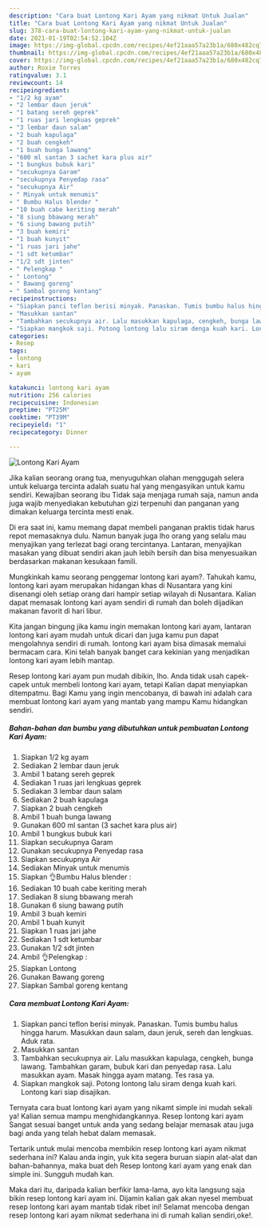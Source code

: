 ```yaml
---
description: "Cara buat Lontong Kari Ayam yang nikmat Untuk Jualan"
title: "Cara buat Lontong Kari Ayam yang nikmat Untuk Jualan"
slug: 378-cara-buat-lontong-kari-ayam-yang-nikmat-untuk-jualan
date: 2021-01-19T02:54:52.104Z
image: https://img-global.cpcdn.com/recipes/4ef21aaa57a23b1a/680x482cq70/lontong-kari-ayam-foto-resep-utama.jpg
thumbnail: https://img-global.cpcdn.com/recipes/4ef21aaa57a23b1a/680x482cq70/lontong-kari-ayam-foto-resep-utama.jpg
cover: https://img-global.cpcdn.com/recipes/4ef21aaa57a23b1a/680x482cq70/lontong-kari-ayam-foto-resep-utama.jpg
author: Roxie Torres
ratingvalue: 3.1
reviewcount: 14
recipeingredient:
- "1/2 kg ayam"
- "2 lembar daun jeruk"
- "1 batang sereh geprek"
- "1 ruas jari lengkuas geprek"
- "3 lembar daun salam"
- "2 buah kapulaga"
- "2 buah cengkeh"
- "1 buah bunga lawang"
- "600 ml santan 3 sachet kara plus air"
- "1 bungkus bubuk kari"
- "secukupnya Garam"
- "secukupnya Penyedap rasa"
- "secukupnya Air"
- " Minyak untuk menumis"
- " Bumbu Halus blender "
- "10 buah cabe keriting merah"
- "8 siung bbawang merah"
- "6 siung bawang putih"
- "3 buah kemiri"
- "1 buah kunyit"
- "1 ruas jari jahe"
- "1 sdt ketumbar"
- "1/2 sdt jinten"
- " Pelengkap "
- " Lontong"
- " Bawang goreng"
- " Sambal goreng kentang"
recipeinstructions:
- "Siapkan panci teflon berisi minyak. Panaskan. Tumis bumbu halus hingga harum. Masukkan daun salam, daun jeruk, sereh dan lengkuas. Aduk rata."
- "Masukkan santan"
- "Tambahkan secukupnya air. Lalu masukkan kapulaga, cengkeh, bunga lawang. Tambahkan garam, bubuk kari dan penyedap rasa. Lalu masukkan ayam. Masak hingga ayam matang. Tes rasa ya."
- "Siapkan mangkok saji. Potong lontong lalu siram denga kuah kari. Lontong kari siap disajikan."
categories:
- Resep
tags:
- lontong
- kari
- ayam

katakunci: lontong kari ayam 
nutrition: 256 calories
recipecuisine: Indonesian
preptime: "PT25M"
cooktime: "PT39M"
recipeyield: "1"
recipecategory: Dinner

---
```



![Lontong Kari Ayam](https://img-global.cpcdn.com/recipes/4ef21aaa57a23b1a/680x482cq70/lontong-kari-ayam-foto-resep-utama.jpg)

Jika kalian seorang orang tua, menyuguhkan olahan menggugah selera untuk keluarga tercinta adalah suatu hal yang mengasyikan untuk kamu sendiri. Kewajiban seorang ibu Tidak saja menjaga rumah saja, namun anda juga wajib menyediakan kebutuhan gizi terpenuhi dan panganan yang dimakan keluarga tercinta mesti enak.

Di era  saat ini, kamu memang dapat membeli panganan praktis tidak harus repot memasaknya dulu. Namun banyak juga lho orang yang selalu mau menyajikan yang terlezat bagi orang tercintanya. Lantaran, menyajikan masakan yang dibuat sendiri akan jauh lebih bersih dan bisa menyesuaikan berdasarkan makanan kesukaan famili. 



Mungkinkah kamu seorang penggemar lontong kari ayam?. Tahukah kamu, lontong kari ayam merupakan hidangan khas di Nusantara yang kini disenangi oleh setiap orang dari hampir setiap wilayah di Nusantara. Kalian dapat memasak lontong kari ayam sendiri di rumah dan boleh dijadikan makanan favorit di hari libur.

Kita jangan bingung jika kamu ingin memakan lontong kari ayam, lantaran lontong kari ayam mudah untuk dicari dan juga kamu pun dapat mengolahnya sendiri di rumah. lontong kari ayam bisa dimasak memalui bermacam cara. Kini telah banyak banget cara kekinian yang menjadikan lontong kari ayam lebih mantap.

Resep lontong kari ayam pun mudah dibikin, lho. Anda tidak usah capek-capek untuk membeli lontong kari ayam, tetapi Kalian dapat menyiapkan ditempatmu. Bagi Kamu yang ingin mencobanya, di bawah ini adalah cara membuat lontong kari ayam yang mantab yang mampu Kamu hidangkan sendiri.

<!--inarticleads1-->

##### Bahan-bahan dan bumbu yang dibutuhkan untuk pembuatan Lontong Kari Ayam:

1. Siapkan 1/2 kg ayam
1. Sediakan 2 lembar daun jeruk
1. Ambil 1 batang sereh geprek
1. Sediakan 1 ruas jari lengkuas geprek
1. Sediakan 3 lembar daun salam
1. Sediakan 2 buah kapulaga
1. Siapkan 2 buah cengkeh
1. Ambil 1 buah bunga lawang
1. Gunakan 600 ml santan (3 sachet kara plus air)
1. Ambil 1 bungkus bubuk kari
1. Siapkan secukupnya Garam
1. Gunakan secukupnya Penyedap rasa
1. Siapkan secukupnya Air
1. Sediakan  Minyak untuk menumis
1. Siapkan  👌Bumbu Halus blender :
1. Sediakan 10 buah cabe keriting merah
1. Sediakan 8 siung bbawang merah
1. Gunakan 6 siung bawang putih
1. Ambil 3 buah kemiri
1. Ambil 1 buah kunyit
1. Siapkan 1 ruas jari jahe
1. Sediakan 1 sdt ketumbar
1. Gunakan 1/2 sdt jinten
1. Ambil  👌Pelengkap :
1. Siapkan  Lontong
1. Gunakan  Bawang goreng
1. Siapkan  Sambal goreng kentang




<!--inarticleads2-->

##### Cara membuat Lontong Kari Ayam:

1. Siapkan panci teflon berisi minyak. Panaskan. Tumis bumbu halus hingga harum. Masukkan daun salam, daun jeruk, sereh dan lengkuas. Aduk rata.
1. Masukkan santan
1. Tambahkan secukupnya air. Lalu masukkan kapulaga, cengkeh, bunga lawang. Tambahkan garam, bubuk kari dan penyedap rasa. Lalu masukkan ayam. Masak hingga ayam matang. Tes rasa ya.
1. Siapkan mangkok saji. Potong lontong lalu siram denga kuah kari. Lontong kari siap disajikan.




Ternyata cara buat lontong kari ayam yang nikamt simple ini mudah sekali ya! Kalian semua mampu menghidangkannya. Resep lontong kari ayam Sangat sesuai banget untuk anda yang sedang belajar memasak atau juga bagi anda yang telah hebat dalam memasak.

Tertarik untuk mulai mencoba membikin resep lontong kari ayam nikmat sederhana ini? Kalau anda ingin, yuk kita segera buruan siapin alat-alat dan bahan-bahannya, maka buat deh Resep lontong kari ayam yang enak dan simple ini. Sungguh mudah kan. 

Maka dari itu, daripada kalian berfikir lama-lama, ayo kita langsung saja bikin resep lontong kari ayam ini. Dijamin kalian gak akan nyesel membuat resep lontong kari ayam mantab tidak ribet ini! Selamat mencoba dengan resep lontong kari ayam nikmat sederhana ini di rumah kalian sendiri,oke!.

